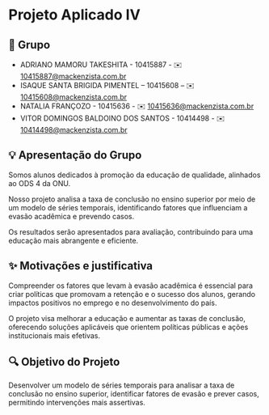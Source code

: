 # Projeto Aplicado IV

## 📱 Grupo

* ADRIANO MAMORU TAKESHITA - 10415887 - ✉️ 10415887@mackenzista.com.br 
* ISAQUE SANTA BRIGIDA PIMENTEL – 10415608 – ✉️ 10415608@mackenzista.com.br
* NATALIA FRANÇOZO - 10415636 - ✉️ 10415636@mackenzista.com.br
* VITOR DOMINGOS BALDOINO DOS SANTOS - 10414498 - ✉️ 10414498@mackenzista.com.br

## 💡 Apresentação do Grupo

Somos alunos dedicados à promoção da educação de qualidade, alinhados ao ODS 4 da ONU. 

Nosso projeto analisa a taxa de conclusão no ensino superior por meio de um modelo de séries temporais, identificando fatores que influenciam a evasão acadêmica e prevendo casos. 

Os resultados serão apresentados para avaliação, contribuindo para uma educação mais abrangente e eficiente.

## ✨ Motivações e justificativa

Compreender os fatores que levam à evasão acadêmica é essencial para criar políticas que promovam a retenção e o sucesso dos alunos, gerando impactos positivos no emprego e no desenvolvimento do país.

O projeto visa melhorar a educação e aumentar as taxas de conclusão, oferecendo soluções aplicáveis que orientem políticas públicas e ações institucionais mais efetivas.

## 🔍 Objetivo do Projeto

Desenvolver um modelo de séries temporais para analisar a taxa de conclusão no ensino superior, identificar fatores de evasão e prever casos, permitindo intervenções mais assertivas.